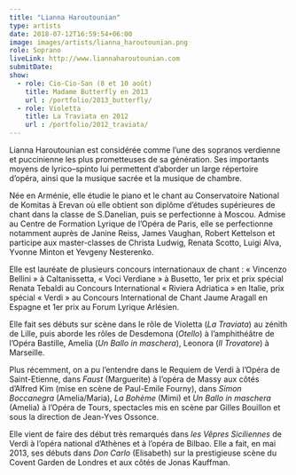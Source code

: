 ```yaml
---
title: "Lianna Haroutounian"
type: artists
date: 2018-07-12T16:59:54+06:00
image: images/artists/lianna_haroutounian.png
role: Soprano
liveLink: http://www.liannaharoutounian.com
submitDate: 
show:
  - role: Cio-Cio-San (8 et 10 août)
    title: Madame Butterfly en 2013
    url : /portfolio/2013_butterfly/
  - role: Violetta
    title: La Traviata en 2012
    url : /portfolio/2012_traviata/
---
```


Lianna Haroutounian est considérée comme l’une des sopranos verdienne et puccinienne les plus prometteuses de sa génération. Ses importants moyens de lyrico–spinto lui permettent d’aborder un large répertoire d’opéra, ainsi que la musique sacrée et la musique de chambre.

Née en Arménie, elle étudie le piano et le chant au Conservatoire National de Komitas à Erevan où elle obtient son diplôme d’études supérieures de chant dans la classe de S.Danelian, puis se perfectionne à Moscou. Admise au Centre de Formation Lyrique de l’Opéra de Paris, elle se perfectionne notamment auprès de Janine Reiss, James Vaughan, Robert Kettelson et participe aux master-classes de Christa Ludwig, Renata Scotto, Luigi Alva, Yvonne Minton et Yevgeny Nesterenko.

Elle est lauréate de plusieurs concours internationaux de chant : « Vincenzo Bellini » à Caltanissetta, « Voci Verdiane » à Busetto, 1er prix et prix spécial Renata Tebaldi au Concours International « Riviera Adriatica » en Italie, prix spécial « Verdi » au Concours International de Chant Jaume Aragall en Espagne et 1er prix au Forum Lyrique Arlésien.

Elle fait ses débuts sur scène dans le rôle de Violetta (*La Traviata*) au zénith de Lille, puis aborde les rôles de Desdemona (*Otello*) à l’amphithéâtre de l’Opéra Bastille, Amelia (*Un Ballo in maschera*), Leonora (*Il Trovatore*) à Marseille.

Plus récemment, on a pu l’entendre dans le Requiem de Verdi à l’Opéra de Saint-Etienne, dans *Faust* (Marguerite) à l’opéra de Massy aux côtés d’Alfred Kim (mise en scène de Paul-Emile Fourny), dans *Simon Boccanegra* (Amelia/Maria), *La Bohème* (Mimi) et *Un Ballo in maschera* (Amelia) à l’Opéra de Tours, spectacles mis en scène par Gilles Bouillon et sous la direction de Jean-Yves Ossonce.

Elle vient de faire des début très remarqués dans *les Vêpres Siciliennes* de Verdi à l’opéra national d’Athènes  et à l’opéra de Bilbao. Elle a fait, en mai 2013, ses débuts dans *Don Carlo* (Elisabeth) sur la prestigieuse scène du Covent Garden de Londres et aux côtés de Jonas Kauffman.
